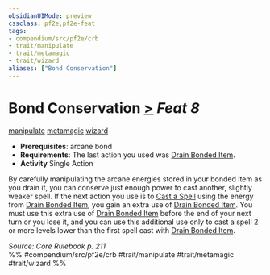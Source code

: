 ```yaml
---
obsidianUIMode: preview
cssclass: pf2e,pf2e-feat
tags:
- compendium/src/pf2e/crb
- trait/manipulate
- trait/metamagic
- trait/wizard
aliases: ["Bond Conservation"]
---
```

# Bond Conservation  [>](/rules/core-rulebook/chapter-9-playing-the-game.md#Actions "Single Action") *Feat 8*  
[manipulate](/rules/traits/manipulate.md)  [metamagic](/rules/traits/metamagic.md)  [wizard](/rules/traits/wizard.md)  

- **Prerequisites**: arcane bond
- **Requirements**: The last action you used was [Drain Bonded Item](/rules/actions/drain-bonded-item.md).
- **Activity** Single Action

By carefully manipulating the arcane energies stored in your bonded item as you drain it, you can conserve just enough power to cast another, slightly weaker spell. If the next action you use is to [Cast a Spell](/rules/actions/cast-a-spell.md) using the energy from [Drain Bonded Item](/rules/actions/drain-bonded-item.md), you gain an extra use of [Drain Bonded Item](/rules/actions/drain-bonded-item.md). You must use this extra use of [Drain Bonded Item](/rules/actions/drain-bonded-item.md) before the end of your next turn or you lose it, and you can use this additional use only to cast a spell 2 or more levels lower than the first spell cast with [Drain Bonded Item](/rules/actions/drain-bonded-item.md).

*Source: Core Rulebook p. 211*  
%% #compendium/src/pf2e/crb #trait/manipulate #trait/metamagic #trait/wizard %%